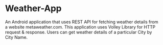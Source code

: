 # Weather-App

An Android application that uses REST API for fetching weather details
from a website metaweather.com. This application uses Volley Library for HTTP
request & response. Users can get weather details of a particular City by City Name.
